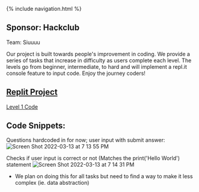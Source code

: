 {% include navigation.html %}

## Sponsor: Hackclub
Team: Siuuuu

Our project is built towards people's improvement in coding. We provide a series of tasks that increase in difficulty as users complete each level. The levels go from beginner, intermediate, to hard and will implement a repl.it console feature to input code. Enjoy the journey coders!

## [Replit Project](https://replit.com/@ColinHoward3/Siuuuu-1#templates/level1.html)

[Level 1 Code](https://github.com/KoolKidKai/Siuuuu/blob/main/templates/level1.html)

## Code Snippets:

Questions hardcoded in for now; user input with submit answer:
![Screen Shot 2022-03-13 at 7 13 55 PM](https://user-images.githubusercontent.com/60719508/158093177-4612c428-a4aa-4113-9967-944beba4b1ed.png)

Checks if user input is correct or not (Matches the print('Hello World') statement
![Screen Shot 2022-03-13 at 7 14 31 PM](https://user-images.githubusercontent.com/60719508/158093243-289bb587-0e6b-4b12-9117-727820c04ef4.png)

- We plan on doing this for all tasks but need to find a way to make it less complex (ie. data abstraction)
